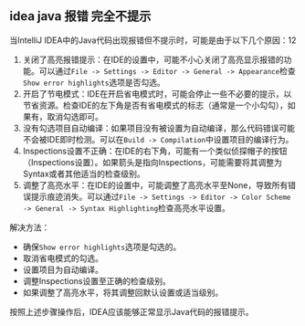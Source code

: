 ## idea java 报错 完全不提示

当IntelliJ IDEA中的Java代码出现报错但不提示时，可能是由于以下几个原因：12

1. 关闭了高亮报错提示：在IDE的设置中，可能不小心关闭了高亮显示报错的功能。可以通过`File -> Settings -> Editor -> General -> Appearance`检查`Show error highlights`选项是否勾选。
2. 开启了节电模式：IDE在开启省电模式时，可能会停止一些不必要的提示，以节省资源。检查IDE的左下角是否有省电模式的标志（通常是一个小勾勾），如果有，取消勾选即可。
3. 没有勾选项目自动编译：如果项目没有被设置为自动编译，那么代码错误可能不会被IDE即时检测。可以在`Build -> Compilation`中设置项目的编译行为。
4. Inspections设置不正确：在IDE的右下角，可能有一个类似侦探帽子的按钮（Inspections设置）。如果箭头是指向Inspections，可能需要将其调整为Syntax或者其他适当的检查级别。
5. 调整了高亮水平：在IDE的设置中，可能调整了高亮水平至None，导致所有错误提示痕迹消失。可以通过`File -> Settings -> Editor -> Color Scheme -> General -> Syntax Highlighting`检查高亮水平设置。

解决方法：

- 确保`Show error highlights`选项是勾选的。
- 取消省电模式的勾选。
- 设置项目为自动编译。
- 调整Inspections设置至正确的检查级别。
- 如果调整了高亮水平，将其调整回默认设置或适当级别。

按照上述步骤操作后，IDEA应该能够正常显示Java代码的报错提示。